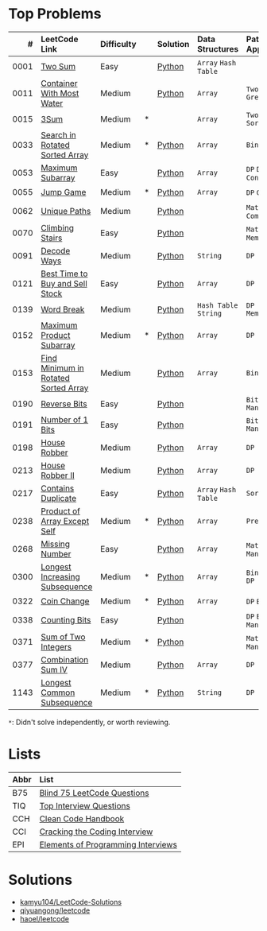 # Top Problems

| #    | LeetCode Link                                                                                              | Difficulty |   | Solution                                                                                                    | Data Structures            | Patterns / Approaches       | B75                | TIQ                | CCH                | CCI                | EPI                |
|-----:|:-----------------------------------------------------------------------------------------------------------|:-----------|:--|:------------------------------------------------------------------------------------------------------------|:---------------------------|:----------------------------|:------------------:|:------------------:|:------------------:|:------------------:|:------------------:|
| 0001 | [Two Sum](https://leetcode.com/problems/two-sum/)                                                          | Easy       |   | [Python](/0001-0099/0001-two-sum/0001-two-sum.py)                                                           | `Array` `Hash Table`       |                             | :heavy_check_mark: |                    | :heavy_check_mark: |                    |                    |
| 0011 | [Container With Most Water](https://leetcode.com/problems/container-with-most-water/)                      | Medium     |   | [Python](/0001-0099/0011-container-with-most-water/0011-container-with-most-water.py)                       | `Array`                    | `Two Pointers` `Greedy`     | :heavy_check_mark: |                    |                    |                    |                    |
| 0015 | [3Sum](https://leetcode.com/problems/3sum/)                                                                | Medium     | * |                                                                                                             | `Array`                    | `Two Pointers` `Sorting`    | :heavy_check_mark: |                    |                    |                    |                    |
| 0033 | [Search in Rotated Sorted Array](https://leetcode.com/problems/search-in-rotated-sorted-array/)            | Medium     | * | [Python](/0001-0099/0033-search-in-rotated-sorted-array/0033-search-in-rotated-sorted-array.py)             | `Array`                    | `Binary Search`             | :heavy_check_mark: |                    |                    |                    |                    |
| 0053 | [Maximum Subarray](https://leetcode.com/problems/maximum-subarray/)                                        | Easy       |   | [Python](/0001-0099/0053-maximum-subarray/0053-maximum-subarray.py)                                         | `Array`                    | `DP` `Divide and Conquer`   | :heavy_check_mark: |                    | :heavy_check_mark: |                    |                    |
| 0055 | [Jump Game](https://leetcode.com/problems/jump-game/)                                                      | Medium     | * | [Python](/0001-0099/0055-jump-game/0055-jump-game.py)                                                       | `Array`                    | `DP` `Greedy`               | :heavy_check_mark: |                    | :heavy_check_mark: |                    |                    |
| 0062 | [Unique Paths](https://leetcode.com/problems/unique-paths/)                                                | Medium     |   | [Python](/0001-0099/0062-unique-paths/0062-unique-paths.py)                                                 |                            | `Math` `DP` `Combinatorics` | :heavy_check_mark: |                    |                    |                    |                    |
| 0070 | [Climbing Stairs](https://leetcode.com/problems/climbing-stairs/)                                          | Easy       |   | [Python](/0001-0099/0070-climbing-stairs/0070-climbing-stairs.py)                                           |                            | `Math` `DP` `Memorization`  | :heavy_check_mark: |                    |                    |                    |                    |
| 0091 | [Decode Ways](https://leetcode.com/problems/decode-ways/)                                                  | Medium     |   | [Python](/0001-0099/0091-decode-ways/0091-decode-ways.py)                                                   | `String`                   | `DP`                        | :heavy_check_mark: |                    |                    |                    |                    |
| 0121 | [Best Time to Buy and Sell Stock](https://leetcode.com/problems/best-time-to-buy-and-sell-stock/)          | Easy       |   | [Python](/0100-0199/0121-best-time-to-buy-and-sell-stock/0121-best-time-to-buy-and-sell-stock.py)           | `Array`                    | `DP`                        | :heavy_check_mark: |                    |                    |                    |                    |
| 0139 | [Word Break](https://leetcode.com/problems/word-break/)                                                    | Medium     |   | [Python](/0100-0199/0139-word-break/0139-word-break.py)                                                     | `Hash Table` `String`      | `DP` `Memorization`         | :heavy_check_mark: |                    |                    |                    |                    |
| 0152 | [Maximum Product Subarray](https://leetcode.com/problems/maximum-product-subarray/)                        | Medium     | * | [Python](/0100-0199/0152-maximum-product-subarray/0152-maximum-product-subarray.py)                         | `Array`                    | `DP`                        | :heavy_check_mark: |                    | :heavy_check_mark: |                    |                    |
| 0153 | [Find Minimum in Rotated Sorted Array](https://leetcode.com/problems/find-minimum-in-rotated-sorted-array/)| Medium     |   | [Python](/0100-0199/0153-find-minimum-in-rotated-sorted-array/0153-find-minimum-in-rotated-sorted-array.py) | `Array`                    | `Binary Search`             | :heavy_check_mark: |                    | :heavy_check_mark: |                    |                    |
| 0190 | [Reverse Bits](https://leetcode.com/problems/reverse-bits/)                                                | Easy       |   | [Python](/0100-0199/0190-reverse-bits/0190-reverse-bits.py)                                                 |                            | `Bit Manipulation`          | :heavy_check_mark: |                    |                    |                    |                    |
| 0191 | [Number of 1 Bits](https://leetcode.com/problems/number-of-1-bits/)                                        | Easy       |   | [Python](/0100-0199/0191-number-of-1-bits/0191-number-of-1-bits.py)                                         |                            | `Bit Manipulation`          | :heavy_check_mark: |                    | :heavy_check_mark: |                    |                    |
| 0198 | [House Robber](https://leetcode.com/problems/house-robber/)                                                | Medium     |   | [Python](/0100-0199/0198-house-robber/0198-house-robber.py)                                                 | `Array`                    | `DP`                        | :heavy_check_mark: |                    |                    |                    |                    |
| 0213 | [House Robber II](https://leetcode.com/problems/house-robber-ii/)                                          | Medium     |   | [Python](/0200-0299/0213-house-robber-ii/0213-house-robber-ii.py)                                           | `Array`                    | `DP`                        | :heavy_check_mark: |                    |                    |                    |                    |
| 0217 | [Contains Duplicate](https://leetcode.com/problems/contains-duplicate/)                                    | Easy       |   | [Python](/0200-0299/0217-contains-duplicate/0217-contains-duplicate.py)                                     | `Array` `Hash Table`       | `Sorting`                   | :heavy_check_mark: |                    |                    |                    |                    |
| 0238 | [Product of Array Except Self](https://leetcode.com/problems/product-of-array-except-self/)                | Medium     | * | [Python](/0200-0299/0238-product-of-array-except-self/0238-product-of-array-except-self.py)                 | `Array`                    | `Prefix Sum`                | :heavy_check_mark: |                    |                    |                    |                    |
| 0268 | [Missing Number](https://leetcode.com/problems/missing-number/)                                            | Easy       |   | [Python](/0200-0299/0268-missing-number/0268-missing-number.py)                                             | `Array`                    | `Math` `Bit Manipulation`   | :heavy_check_mark: |                    |                    |                    |                    |
| 0300 | [Longest Increasing Subsequence](https://leetcode.com/problems/longest-increasing-subsequence/)            | Medium     | * | [Python](/0300-0399/0300-longest-increasing-subsequence/0300-longest-increasing-subsequence.py)             | `Array`                    | `Binary Search` `DP`        | :heavy_check_mark: |                    |                    |                    |                    |
| 0322 | [Coin Change](https://leetcode.com/problems/coin-change/)                                                  | Medium     | * | [Python](/0300-0399/0322-coin-change/0322-coin-change.py)                                                   | `Array`                    | `DP` `BFS`                  | :heavy_check_mark: |                    |                    |                    |                    |
| 0338 | [Counting Bits](https://leetcode.com/problems/counting-bits/)                                              | Easy       |   | [Python](/0300-0399/0338-counting-bits/0338-counting-bits.py)                                               |                            | `DP` `Bit Manipulation`     | :heavy_check_mark: |                    |                    |                    |                    |
| 0371 | [Sum of Two Integers](https://leetcode.com/problems/sum-of-two-integers/)                                  | Medium     | * | [Python](/0300-0399/0371-sum-of-two-integers/0371-sum-of-two-integers.py)                                   |                            | `Math` `Bit Manipulation`   | :heavy_check_mark: |                    |                    |                    |                    |
| 0377 | [Combination Sum IV](https://leetcode.com/problems/combination-sum-iv/)                                    | Medium     |   | [Python](/0300-0399/0377-combination-sum-iv/0377-combination-sum-iv.py)                                     | `Array`                    | `DP`                        | :heavy_check_mark: |                    |                    |                    |                    |
| 1143 | [Longest Common Subsequence](https://leetcode.com/problems/longest-common-subsequence/)                    | Medium     | * | [Python](/1100-1199/1143-longest-common-subsequence/1143-longest-common-subsequence.py)                     | `String`                   | `DP`                        | :heavy_check_mark: |                    |                    |                    |                    |

`*`: Didn't solve independently, or worth reviewing.

# Lists

| Abbr | List                                                                                                              |
|:-----|:------------------------------------------------------------------------------------------------------------------|
| B75  | [Blind 75 LeetCode Questions](https://leetcode.com/discuss/general-discussion/460599/blind-75-leetcode-questions) |
| TIQ  | [Top Interview Questions](https://leetcode.com/explore/interview/card/top-interview-questions-easy/)              |
| CCH  | [Clean Code Handbook](https://app.selz.com/item/546c6e1ab7987209fc7fd418)                                         |
| CCI  | [Cracking the Coding Interview](https://www.crackingthecodinginterview.com/)                                      |
| EPI  | [Elements of Programming Interviews](https://elementsofprogramminginterviews.com/)                                |

# Solutions

- [kamyu104/LeetCode-Solutions](https://github.com/kamyu104/LeetCode-Solutions)
- [qiyuangong/leetcode](https://github.com/qiyuangong/leetcode)
- [haoel/leetcode](https://github.com/haoel/leetcode)
